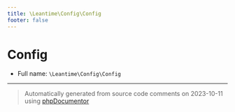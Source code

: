 ```yaml
---
title: \Leantime\Config\Config
footer: false
---
```


# Config





* Full name: `\Leantime\Config\Config`





---
> Automatically generated from source code comments on 2023-10-11 using [phpDocumentor](http://www.phpdoc.org/)
